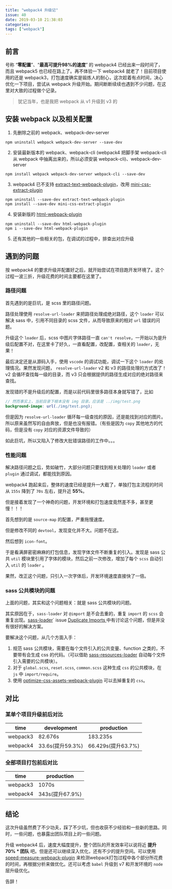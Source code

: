 ```yaml
---
title: "webpack4 升级记"
issue: 40
date: 2019-03-10 21:38:03
categories:
tags: ["webpack"]
---
```


## 前言

号称 “**零配置**”、“**最高可提升98%的速度**” 的 webpack4 已经出来一段时间了，而且 webpack5 也已经在路上了。再不体验一下 webpack4 就老了！目前项目使用的还是 webpack3，打包速度确实是锻炼人的耐心，这次趁着有点时间，决心优化一下项目，尝试从 webpack 升级开始。期间断断续续也遇到不少问题，在这里对大致的过程做个记录。

> 犹记当年，也是我把 webpack 从 v1 升级到 v3 的

<!-- more -->

## 安装 webpack 以及相关配置

1. 先删除之前的 webpack、webpack-dev-server

```shell
npm uninstall webpack webpack-dev-server --save-dev
```

2. 安装最新版本的 webpack、webpack-cli (webpack4 把脚手架 webpack-cli 从 webpack 中抽离出来的，所以必须安装 webpack-cli)、webpack-dev-server

```
npm install webpack webpack-dev-server webpack-cli --save-dev
```

3. webpack4 已不支持 [extract-text-webpack-plugin](https://github.com/webpack-contrib/extract-text-webpack-plugin)，改用 [mini-css-extract-plugin](https://github.com/webpack-contrib/mini-css-extract-plugin)

```shell
npm uninstall --save-dev extract-text-webpack-plugin
npm install --save-dev mini-css-extract-plugin
```

4. 安装新版的 [html-webpack-plugin](https://github.com/jantimon/html-webpack-plugin)

```shell
npm uninstall --save-dev html-webpack-plugin
npm i --save-dev html-webpack-plugin
```

5. 还有其他的一些相关的包，在调试的过程中，排查出对应升级



## 遇到的问题

按 webpack4 的要求升级并配置好之后，就开始尝试在项目跑开发环境了。这个过程一波三折，升级花费的时间主要都在这里了。

### 路径问题
首先遇到的是巨坑，是 scss 里的路径问题。

路径处理使用 `resolve-url-loader` 来把路径处理成绝对路径，这个 `loader` 可以解决 sass 中，引用不同目录的 scss 文件，从而导致原来的相对 `url` 错误的问题。

升级这个 `loader` 后，scss 中图片字体路径一直 `can't resolve`，一开始以为是升级后配置不对，在这里卡了好久，一直看配置，改配置，查相关的 `loader`，无果！

最后决定还是从源码入手，使用 `vscode` 的调试功能，调试一下这个 `loader` 的处理情况。果然发现问题， `resolve-url-loader` v2 和 v3 的路径处理的方式改了！v2 会循环查找每一级的目录，而 v3 只会根据提供的路径生成对应的绝对路径来查找。

发现错的不是升级后的配置，而是以前代码里很多路径本身就写错了，比如 

```scss
// 然而事实上，当前目录下根本没有 img 目录。应该是 ../img/test.png
background-image: url(./img/test.png);
```

但是因为 `resolve-url-loader` 循环每一级查找的原因，还是能找到对应的图片。所以原来虽然写的自由奔放，但是也没有报错。（有些是因为 `copy` 其他地方的代码，但是没有 `copy` 对应的资源文件导致的）

如此巨坑，所以又陷入了修改大批错误路径的工作中。。。

### 性能问题
解决路径问题之后，势如破竹，大部分问题只要找到相关处理的 `loader` 或者 `plugin` 通过调试，都能找到原因。

webpack4 跑起来后，整体的速度已经是提升一大截了，单独打包主流程的时间从 `155s` 降到了 `70s` 左右，提升近 **55%**。

但是接着发现了一个神奇的问题，开发环境和打包速度竟然差不多，甚至更慢！！！

首先想到的是 `source-map` 的配置，严重拖慢速度。

但是修改不同的 `devtool`，发现变化并不大。问题不在这。

然后想到 `icon-font`。

于是看满屏密密麻麻的打包信息，发现字体文件不断重复的引入。发现是 sass 公共 `util` 模块里引用了字体的模块，然后之前一次修改，增加了每个 `scss` 自动引入 `util` 的 `loader` 。

果然，改正这个问题，只引入一次字体后，开发环境速度直接快了一倍。

### sass 公共模块的问题
上面的问题，其实和这个问题相关：就是 sass 公共模块的问题。

其实原因在于，`sass-loader` 对 `@import` 是不会去重的，重复 `import` 的 `scss` 会重复出现。[sass-loader](https://github.com/webpack-contrib/sass-loader)` issue [Duplicate Imports ](https://github.com/webpack-contrib/sass-loader/issues/145) 中有讨论这个问题，但是并没有很好的解决方案。

要解决这个问题，从几个方面入手：

1. 规范 sass 公共模块，需要在每个文件引入的公共变量、function 之类的，不要带有会生成 css 的代码。（可以借助 [sass-resources-loader](https://github.com/shakacode/sass-resources-loader) 自动每个文件引入需要的公共模块）。
2. 对于 `global.scss`, `reset.scss`, `common.scss` 这种生成 `css` 的公共模块，在 `js` 中 `import/require`。
3. 使用 [optimize-css-assets-webpack-plugin](https://github.com/NMFR/optimize-css-assets-webpack-plugin) 可以去掉重复的 `css`。



## 对比

### 某单个项目升级前后对比

| time     | development      | production         |
| -------- | ---------------- | ------------------ |
| webpack3 | 82.676s          | 183.235s           |
| webpack4 | 33.6s(提升59.3%) | 66.429s(提升63.7%) |

### 全部项目打包前后对比

| time     | production      |
| -------- | --------------- |
| webpack3 | 1070s           |
| webpack4 | 343s(提升67.9%) |



## 结论

这次升级虽然费了不少功夫，踩了不少坑，但也收获不少经验和一些新的思路。同时，一些问题，也暴露出团队项目上的一些问题。

升级 webpack4 后，速度大幅度提升，整个团队的开发效率可以说将近 **提升 70% * 团队** 吧。但是还可以继续深入优化，还有不少的提升空间。可以使用 [speed-measure-webpack-plugin](https://github.com/stephencookdev/speed-measure-webpack-plugin) 来检测webpack打包过程中各个部分所花费的时间，再根据分析来做优化。还可以考虑 `babel` 升级到 v7 和开发环境的 `node` 层升级优化。

告辞！